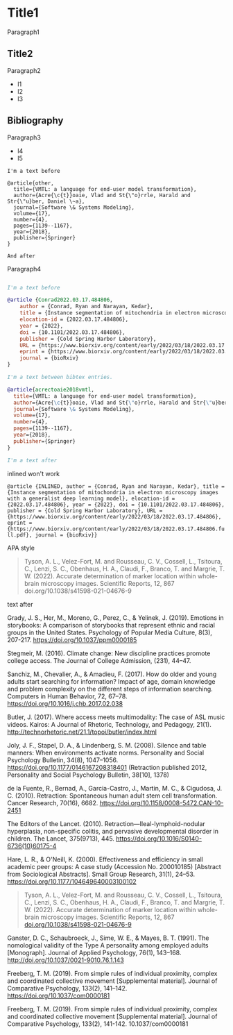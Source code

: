 # Title1

Paragraph1

## Title2

Paragraph2

* l1
* l2
* l3

## Bibliography

Paragraph3

* l4
* l5

```
I'm a text before

@article{other,
  title={VMTL: a language for end-user model transformation},
  author={Acre{\c{t}}oaie, Vlad and St{\"o}rrle, Harald and Str{\"u}ber, Daniel \~a},
  journal={Software \& Systems Modeling},
  volume={17},
  number={4},
  pages={1139--1167},
  year={2018},
  publisher={Springer}
}

And after
```

Paragraph4

```bibtex

I'm a text before

@article {Conrad2022.03.17.484806,
	author = {Conrad, Ryan and Narayan, Kedar},
	title = {Instance segmentation of mitochondria in electron microscopy images with a generalist deep learning model},
	elocation-id = {2022.03.17.484806},
	year = {2022},
	doi = {10.1101/2022.03.17.484806},
	publisher = {Cold Spring Harbor Laboratory},
	URL = {https://www.biorxiv.org/content/early/2022/03/18/2022.03.17.484806},
	eprint = {https://www.biorxiv.org/content/early/2022/03/18/2022.03.17.484806.full.pdf},
	journal = {bioRxiv}
}

I'm a text between bibtex entries.

@article{acrectoaie2018vmtl,
  title={VMTL: a language for end-user model transformation},
  author={Acre{\c{t}}oaie, Vlad and St{\"o}rrle, Harald and Str{\"u}ber, Daniel \~a},
  journal={Software \& Systems Modeling},
  volume={17},
  number={4},
  pages={1139--1167},
  year={2018},
  publisher={Springer}
}

I'm a text after
```

inlined won't work

`@article {INLINED, author = {Conrad, Ryan and Narayan, Kedar}, title = {Instance segmentation of mitochondria in electron microscopy images with a generalist deep learning model}, elocation-id = {2022.03.17.484806}, year = {2022}, doi = {10.1101/2022.03.17.484806}, publisher = {Cold Spring Harbor Laboratory}, URL = {https://www.biorxiv.org/content/early/2022/03/18/2022.03.17.484806}, eprint = {https://www.biorxiv.org/content/early/2022/03/18/2022.03.17.484806.full.pdf}, journal = {bioRxiv}}`


APA style

> Tyson, A. L., Velez-Fort, M. and  Rousseau, C. V., Cossell, L., Tsitoura, C., Lenzi, S. C., Obenhaus, H. A., Claudi, F., Branco, T. and  Margrie, T. W. (2022). Accurate determination of marker location within whole-brain microscopy images. Scientific Reports, 12, 867 doi.org/10.1038/s41598-021-04676-9

text after

Grady, J. S., Her, M., Moreno, G., Perez, C., & Yelinek, J. (2019). Emotions in storybooks: A comparison of storybooks that represent ethnic and racial groups in the United States. Psychology of Popular Media Culture, 8(3), 207-217. https://doi.org/10.1037/ppm0000185


Stegmeir, M. (2016). Climate change: New discipline practices promote college access. The Journal of College Admission, (231), 44–47.

Sanchiz, M., Chevalier, A., & Amadieu, F. (2017). How do older and young adults start searching for information? Impact of age, domain knowledge and problem complexity on the different steps of information searching. Computers in Human Behavior, 72, 67–78. https://doi.org/10.1016/j.chb.2017.02.038

Butler, J. (2017). Where access meets multimodality: The case of ASL music videos. Kairos: A Journal of Rhetoric, Technology, and Pedagogy, 21(1). http://technorhetoric.net/21.1/topoi/butler/index.html


Joly, J. F., Stapel, D. A., & Lindenberg, S. M. (2008). Silence and table manners: When environments activate norms. Personality and Social Psychology Bulletin, 34(8), 1047–1056. https://doi.org/10.1177/0146167208318401 (Retraction published 2012, Personality and Social Psychology Bulletin, 38[10], 1378)


de la Fuente, R., Bernad, A., Garcia-Castro, J., Martin, M. C., & Cigudosa, J. C. (2010). Retraction: Spontaneous human adult stem cell transformation. Cancer Research, 70(16), 6682. https://doi.org/10.1158/0008-5472.CAN-10-2451

The Editors of the Lancet. (2010). Retraction—Ileal-lymphoid-nodular hyperplasia, non-specific colitis, and pervasive developmental disorder in children. The Lancet, 375(9713), 445. https://doi.org/10.1016/S0140-6736(10)60175-4

Hare, L. R., & O'Neill, K. (2000). Effectiveness and efficiency in small academic peer groups: A case study (Accession No. 200010185) [Abstract from Sociological Abstracts]. Small Group Research, 31(1), 24–53. https://doi.org/10.1177/104649640003100102


> Tyson, A. L., Velez-Fort, M. and  Rousseau, C. V., Cossell, L., Tsitoura, C., Lenzi, S. C., Obenhaus, H. A., Claudi, F., Branco, T. and  Margrie, T. W. (2022). Accurate determination of marker location within whole-brain microscopy images. Scientific Reports, 12, 867 [doi.org/10.1038/s41598-021-04676-9](doi.org/10.1038/s41598-021-04676-9)


Ganster, D. C., Schaubroeck, J., Sime, W. E., & Mayes, B. T. (1991). The nomological validity of the Type A personality among employed adults [Monograph]. Journal of Applied Psychology, 76(1), 143–168. http://doi.org/10.1037/0021-9010.76.1.143


Freeberg, T. M. (2019). From simple rules of individual proximity, complex and coordinated collective movement [Supplemental material]. Journal of Comparative Psychology, 133(2), 141–142. https://doi.org/10.1037/com0000181

Freeberg, T. M. (2019). From simple rules of individual proximity, complex and coordinated collective movement [Supplemental material]. Journal of Comparative Psychology, 133(2), 141-142. 10.1037/com0000181